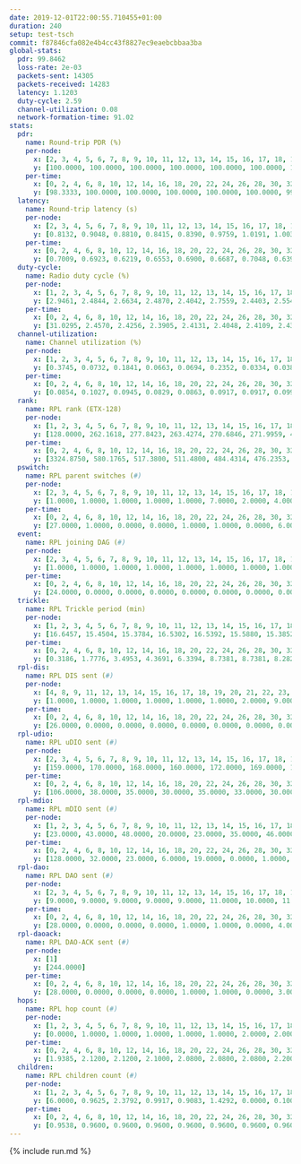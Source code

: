 ```yaml
---
date: 2019-12-01T22:00:55.710455+01:00
duration: 240
setup: test-tsch
commit: f87846cfa082e4b4cc43f8827ec9eaebcbbaa3ba
global-stats:
  pdr: 99.8462
  loss-rate: 2e-03
  packets-sent: 14305
  packets-received: 14283
  latency: 1.1203
  duty-cycle: 2.59
  channel-utilization: 0.08
  network-formation-time: 91.02
stats:
  pdr:
    name: Round-trip PDR (%)
    per-node:
      x: [2, 3, 4, 5, 6, 7, 8, 9, 10, 11, 12, 13, 14, 15, 16, 17, 18, 19, 20, 21, 22, 23, 24, 25]
      y: [100.0000, 100.0000, 100.0000, 100.0000, 100.0000, 100.0000, 100.0000, 99.6689, 99.8392, 100.0000, 99.6616, 100.0000, 100.0000, 98.1697, 100.0000, 99.6569, 100.0000, 100.0000, 100.0000, 100.0000, 99.8342, 99.8374, 100.0000, 99.6593]
    per-time:
      x: [0, 2, 4, 6, 8, 10, 12, 14, 16, 18, 20, 22, 24, 26, 28, 30, 32, 34, 36, 38, 40, 42, 44, 46, 48, 50, 52, 54, 56, 58, 60, 62, 64, 66, 68, 70, 72, 74, 76, 78, 80, 82, 84, 86, 88, 90, 92, 94, 96, 98, 100, 102, 104, 106, 108, 110, 112, 114, 116, 118, 120, 122, 124, 126, 128, 130, 132, 134, 136, 138, 140, 142, 144, 146, 148, 150, 152, 154, 156, 158, 160, 162, 164, 166, 168, 170, 172, 174, 176, 178, 180, 182, 184, 186, 188, 190, 192, 194, 196, 198, 200, 202, 204, 206, 208, 210, 212, 214, 216, 218, 220, 222, 224, 226, 228, 230, 232, 234, 236, 238]
      y: [98.3333, 100.0000, 100.0000, 100.0000, 100.0000, 100.0000, 99.1736, 100.0000, 100.0000, 100.0000, 100.0000, 99.1736, 100.0000, 100.0000, 100.0000, 100.0000, 100.0000, 99.1736, 100.0000, 98.3333, 96.6667, 95.8333, 100.0000, 100.0000, 100.0000, 100.0000, 100.0000, 100.0000, 99.1667, 100.0000, 100.0000, 100.0000, 99.1667, 100.0000, 100.0000, 100.0000, 100.0000, 100.0000, 100.0000, 100.0000, 100.0000, 100.0000, 100.0000, 100.0000, 100.0000, 100.0000, 100.0000, 99.1667, 100.0000, 100.0000, 100.0000, 100.0000, 100.0000, 100.0000, 99.1597, 100.0000, 100.0000, 100.0000, 100.0000, 100.0000, 100.0000, 100.0000, 100.0000, 100.0000, 100.0000, 99.1667, 100.0000, 100.0000, 100.0000, 100.0000, 100.0000, 100.0000, 100.0000, 100.0000, 100.0000, 100.0000, 100.0000, 100.0000, 100.0000, 100.0000, 100.0000, 100.0000, 100.0000, 100.0000, 100.0000, 100.0000, 100.0000, 100.0000, 100.0000, 100.0000, 100.0000, 100.0000, 100.0000, 100.0000, 100.0000, 100.0000, 100.0000, 100.0000, 100.0000, 100.0000, 100.0000, 100.0000, 100.0000, 100.0000, 100.0000, 100.0000, 100.0000, 100.0000, 100.0000, 100.0000, 100.0000, 100.0000, 100.0000, 100.0000, 100.0000, 100.0000, 100.0000, 100.0000, 99.1667, 100.0000]
  latency:
    name: Round-trip latency (s)
    per-node:
      x: [2, 3, 4, 5, 6, 7, 8, 9, 10, 11, 12, 13, 14, 15, 16, 17, 18, 19, 20, 21, 22, 23, 24, 25]
      y: [0.8132, 0.9048, 0.8810, 0.8415, 0.8390, 0.9759, 1.0191, 1.0031, 0.9376, 1.0461, 1.0050, 1.0753, 1.0385, 1.3251, 1.0212, 1.3029, 1.2539, 1.3059, 1.2262, 1.2825, 1.3494, 1.4509, 1.4613, 1.5273]
    per-time:
      x: [0, 2, 4, 6, 8, 10, 12, 14, 16, 18, 20, 22, 24, 26, 28, 30, 32, 34, 36, 38, 40, 42, 44, 46, 48, 50, 52, 54, 56, 58, 60, 62, 64, 66, 68, 70, 72, 74, 76, 78, 80, 82, 84, 86, 88, 90, 92, 94, 96, 98, 100, 102, 104, 106, 108, 110, 112, 114, 116, 118, 120, 122, 124, 126, 128, 130, 132, 134, 136, 138, 140, 142, 144, 146, 148, 150, 152, 154, 156, 158, 160, 162, 164, 166, 168, 170, 172, 174, 176, 178, 180, 182, 184, 186, 188, 190, 192, 194, 196, 198, 200, 202, 204, 206, 208, 210, 212, 214, 216, 218, 220, 222, 224, 226, 228, 230, 232, 234, 236, 238]
      y: [0.7009, 0.6923, 0.6219, 0.6553, 0.6900, 0.6687, 0.7048, 0.6392, 0.7631, 0.7348, 0.6837, 0.7511, 0.6673, 0.7037, 0.6826, 0.7187, 0.6832, 0.7178, 0.6879, 0.6846, 0.6767, 0.6580, 0.7261, 0.7100, 0.6889, 0.7138, 0.6573, 0.6457, 0.6746, 0.7591, 0.7339, 0.7067, 0.6581, 0.6395, 0.6015, 0.6608, 0.6976, 0.7491, 0.7375, 0.6424, 0.5970, 0.7504, 0.7246, 0.7356, 0.6922, 0.7658, 0.6881, 0.8884, 0.9804, 0.9903, 0.7582, 0.7616, 0.7140, 1.1170, 1.3160, 1.0558, 0.9172, 0.9279, 0.7378, 1.0901, 1.5048, 1.4704, 1.2508, 1.1026, 0.8570, 1.1957, 1.5116, 1.5796, 1.4891, 1.4564, 1.2302, 1.2582, 1.5658, 1.5805, 1.5595, 1.5255, 1.5106, 1.4898, 1.5030, 1.5253, 1.5329, 1.5228, 1.5519, 1.4941, 1.5948, 1.5911, 1.5248, 1.5627, 1.5156, 1.5386, 1.5384, 1.4862, 1.5301, 1.5436, 1.6026, 1.4954, 1.5405, 1.5068, 1.5275, 1.5713, 1.5815, 1.6150, 1.5518, 1.5641, 1.5422, 1.5516, 1.5282, 1.5748, 1.4877, 1.5579, 1.5775, 1.5464, 1.5746, 1.5191, 1.5378, 1.5106, 1.5385, 1.5513, 1.5424, 1.4562]
  duty-cycle:
    name: Radio duty cycle (%)
    per-node:
      x: [1, 2, 3, 4, 5, 6, 7, 8, 9, 10, 11, 12, 13, 14, 15, 16, 17, 18, 19, 20, 21, 22, 23, 24, 25]
      y: [2.9461, 2.4844, 2.6634, 2.4870, 2.4042, 2.7559, 2.4403, 2.5541, 2.4421, 2.5330, 2.4941, 2.6597, 2.7841, 2.6797, 2.4095, 2.7491, 2.5172, 2.6380, 2.7678, 2.6620, 2.6813, 2.7373, 2.6816, 2.8178, 2.7065]
    per-time:
      x: [0, 2, 4, 6, 8, 10, 12, 14, 16, 18, 20, 22, 24, 26, 28, 30, 32, 34, 36, 38, 40, 42, 44, 46, 48, 50, 52, 54, 56, 58, 60, 62, 64, 66, 68, 70, 72, 74, 76, 78, 80, 82, 84, 86, 88, 90, 92, 94, 96, 98, 100, 102, 104, 106, 108, 110, 112, 114, 116, 118, 120, 122, 124, 126, 128, 130, 132, 134, 136, 138, 140, 142, 144, 146, 148, 150, 152, 154, 156, 158, 160, 162, 164, 166, 168, 170, 172, 174, 176, 178, 180, 182, 184, 186, 188, 190, 192, 194, 196, 198, 200, 202, 204, 206, 208, 210, 212, 214, 216, 218, 220, 222, 224, 226, 228, 230, 232, 234, 236, 238]
      y: [31.0295, 2.4570, 2.4256, 2.3905, 2.4131, 2.4048, 2.4109, 2.4390, 2.4127, 2.4159, 2.4198, 2.3983, 2.4076, 2.4058, 2.4321, 2.4131, 2.4030, 2.4212, 2.3968, 2.4142, 2.4163, 2.3361, 2.4540, 2.4556, 2.4192, 2.3997, 2.4130, 2.3947, 2.4026, 2.4124, 2.4034, 2.4123, 2.3870, 2.3936, 2.4028, 2.3917, 2.3999, 2.3930, 2.4044, 2.4002, 2.3960, 2.3851, 2.3828, 2.3993, 2.3931, 2.3869, 2.4121, 2.4002, 2.3941, 2.4065, 2.3924, 2.3939, 2.3908, 2.3919, 2.3914, 2.3901, 2.4004, 2.4000, 2.4015, 2.3860, 2.3876, 2.3807, 2.3865, 2.3854, 2.3837, 2.3972, 2.3705, 2.3883, 2.3820, 2.3822, 2.3963, 2.3764, 2.3873, 2.4017, 2.3897, 2.3844, 2.3845, 2.3782, 2.3904, 2.3718, 2.3803, 2.3911, 2.3856, 2.3829, 2.3808, 2.3948, 2.3962, 2.3845, 2.3784, 2.3844, 2.3847, 2.3724, 2.3826, 2.3882, 2.3896, 2.3883, 2.3740, 2.3816, 2.3760, 2.3875, 2.3856, 2.3946, 2.3883, 2.3879, 2.3805, 2.3738, 2.3818, 2.3884, 2.3849, 2.3601, 2.4016, 2.3727, 2.3962, 2.3826, 2.3815, 2.3836, 2.3893, 2.3936, 2.3855, 2.3763]
  channel-utilization:
    name: Channel utilization (%)
    per-node:
      x: [1, 2, 3, 4, 5, 6, 7, 8, 9, 10, 11, 12, 13, 14, 15, 16, 17, 18, 19, 20, 21, 22, 23, 24, 25]
      y: [0.3745, 0.0732, 0.1841, 0.0663, 0.0694, 0.2352, 0.0334, 0.0388, 0.0335, 0.1354, 0.0320, 0.0453, 0.1771, 0.0355, 0.0620, 0.1450, 0.0439, 0.0672, 0.0353, 0.0644, 0.0462, 0.0576, 0.0322, 0.0305, 0.0331]
    per-time:
      x: [0, 2, 4, 6, 8, 10, 12, 14, 16, 18, 20, 22, 24, 26, 28, 30, 32, 34, 36, 38, 40, 42, 44, 46, 48, 50, 52, 54, 56, 58, 60, 62, 64, 66, 68, 70, 72, 74, 76, 78, 80, 82, 84, 86, 88, 90, 92, 94, 96, 98, 100, 102, 104, 106, 108, 110, 112, 114, 116, 118, 120, 122, 124, 126, 128, 130, 132, 134, 136, 138, 140, 142, 144, 146, 148, 150, 152, 154, 156, 158, 160, 162, 164, 166, 168, 170, 172, 174, 176, 178, 180, 182, 184, 186, 188, 190, 192, 194, 196, 198, 200, 202, 204, 206, 208, 210, 212, 214, 216, 218, 220, 222, 224, 226, 228, 230, 232, 234, 236, 238]
      y: [0.0854, 0.1027, 0.0945, 0.0829, 0.0863, 0.0917, 0.0917, 0.0998, 0.0897, 0.0927, 0.0950, 0.0867, 0.0901, 0.0904, 0.1024, 0.0926, 0.0904, 0.0929, 0.0895, 0.1592, 0.0490, 0.0259, 0.0981, 0.0995, 0.0921, 0.0895, 0.0912, 0.0870, 0.0905, 0.0927, 0.0852, 0.0932, 0.0856, 0.0881, 0.0910, 0.0876, 0.0884, 0.0848, 0.0868, 0.0858, 0.0845, 0.0809, 0.0811, 0.0878, 0.0855, 0.0798, 0.0935, 0.0875, 0.0867, 0.0913, 0.0832, 0.0866, 0.0824, 0.0822, 0.0853, 0.0839, 0.0869, 0.0885, 0.0907, 0.0809, 0.0836, 0.0808, 0.0830, 0.0802, 0.0802, 0.0831, 0.0784, 0.0815, 0.0805, 0.0792, 0.0828, 0.0814, 0.0793, 0.0841, 0.0845, 0.0782, 0.0824, 0.0805, 0.0830, 0.0748, 0.0771, 0.0798, 0.0797, 0.0819, 0.0796, 0.0854, 0.0822, 0.0808, 0.0780, 0.0777, 0.0801, 0.0770, 0.0767, 0.0826, 0.0823, 0.0822, 0.0765, 0.0784, 0.0781, 0.0812, 0.0810, 0.0869, 0.0833, 0.0834, 0.0814, 0.0762, 0.0803, 0.0795, 0.0810, 0.0684, 0.0891, 0.0748, 0.0855, 0.0811, 0.0809, 0.0801, 0.0817, 0.0845, 0.0785, 0.0798]
  rank:
    name: RPL rank (ETX-128)
    per-node:
      x: [1, 2, 3, 4, 5, 6, 7, 8, 9, 10, 11, 12, 13, 14, 15, 16, 17, 18, 19, 20, 21, 22, 23, 24, 25]
      y: [128.0000, 262.1618, 277.8423, 263.4274, 270.6846, 271.9959, 414.0567, 422.5331, 484.1352, 324.3651, 493.9630, 426.6296, 423.1529, 752.2757, 41105.6190, 435.4174, 483.4938, 577.3197, 587.1911, 578.4156, 849.0854, 589.5638, 711.0520, 706.1523, 723.0677]
    per-time:
      x: [0, 2, 4, 6, 8, 10, 12, 14, 16, 18, 20, 22, 24, 26, 28, 30, 32, 34, 36, 38, 40, 42, 44, 46, 48, 50, 52, 54, 56, 58, 60, 62, 64, 66, 68, 70, 72, 74, 76, 78, 80, 82, 84, 86, 88, 90, 92, 94, 96, 98, 100, 102, 104, 106, 108, 110, 112, 114, 116, 118, 120, 122, 124, 126, 128, 130, 132, 134, 136, 138, 140, 142, 144, 146, 148, 150, 152, 154, 156, 158, 160, 162, 164, 166, 168, 170, 172, 174, 176, 178, 180, 182, 184, 186, 188, 190, 192, 194, 196, 198, 200, 202, 204, 206, 208, 210, 212, 214, 216, 218, 220, 222, 224, 226, 228, 230, 232, 234, 236, 238]
      y: [3324.8750, 580.1765, 517.3800, 511.4800, 484.4314, 476.2353, 488.1200, 533.5179, 499.8600, 511.1400, 513.5800, 507.4200, 503.3922, 491.7451, 483.3000, 504.0600, 506.7800, 528.0185, 509.5200, 478.0853, 35966.8702, 60105.5322, 51144.1106, 482.0588, 485.2200, 486.0000, 480.0577, 477.2157, 480.2353, 482.3800, 484.8200, 485.7400, 485.3600, 483.6600, 484.7600, 487.2830, 458.7059, 453.3200, 457.0200, 455.2000, 451.9800, 450.7200, 454.8824, 467.5962, 460.6200, 461.7000, 474.5800, 467.7400, 463.7059, 468.6667, 478.3148, 460.8400, 458.5000, 461.1800, 466.2000, 474.3600, 466.6275, 465.6200, 464.8235, 455.5200, 464.4815, 440.5400, 441.3462, 438.1000, 436.4400, 433.4800, 433.0200, 436.7647, 434.1400, 438.1961, 430.4510, 428.9800, 430.5600, 430.3800, 429.3800, 427.5400, 429.3019, 426.4400, 427.9400, 429.7255, 427.2800, 424.7200, 424.2200, 420.8800, 420.4600, 422.7000, 424.0800, 421.0784, 425.1800, 425.7800, 421.9800, 425.8200, 423.1200, 423.9200, 422.0600, 431.9600, 429.6154, 425.6400, 435.4800, 431.9000, 432.4118, 431.3922, 440.8679, 427.1400, 429.5200, 424.7200, 423.7200, 417.9000, 420.8600, 417.9200, 418.5600, 418.2800, 421.6226, 417.2400, 428.6863, 434.1400, 434.6800, 424.5200, 423.6200, 432.9200]
  pswitch:
    name: RPL parent switches (#)
    per-node:
      x: [2, 3, 4, 5, 6, 7, 8, 9, 10, 11, 12, 13, 14, 15, 16, 17, 18, 19, 20, 21, 22, 23, 24, 25]
      y: [1.0000, 1.0000, 1.0000, 1.0000, 1.0000, 7.0000, 2.0000, 4.0000, 1.0000, 3.0000, 3.0000, 2.0000, 3.0000, 4.0000, 2.0000, 3.0000, 4.0000, 7.0000, 3.0000, 6.0000, 4.0000, 11.0000, 4.0000, 12.0000]
    per-time:
      x: [0, 2, 4, 6, 8, 10, 12, 14, 16, 18, 20, 22, 24, 26, 28, 30, 32, 34, 36, 38, 40, 42, 44, 46, 48, 50, 52, 54, 56, 58, 60, 62, 64, 66, 68, 70, 72, 74, 76, 78, 80, 82, 84, 86, 88, 90, 92, 94, 96, 98, 100, 102, 104, 106, 108, 110, 112, 114, 116, 118, 120, 122, 124, 126, 128, 130, 132, 134, 136, 138, 140, 142, 144, 146, 148, 150, 152, 154, 156, 158, 160, 162, 164, 166, 168, 170, 172, 174, 176, 178, 180, 182, 184, 186, 188, 190, 192, 194, 196, 198, 200, 202, 204, 206, 208, 210, 212, 214, 216, 218, 220, 222, 224, 226, 228, 230]
      y: [27.0000, 1.0000, 0.0000, 0.0000, 1.0000, 1.0000, 0.0000, 6.0000, 0.0000, 0.0000, 0.0000, 0.0000, 1.0000, 1.0000, 0.0000, 0.0000, 0.0000, 4.0000, 0.0000, 0.0000, 3.0000, 0.0000, 0.0000, 1.0000, 0.0000, 0.0000, 2.0000, 1.0000, 1.0000, 0.0000, 0.0000, 0.0000, 0.0000, 0.0000, 0.0000, 3.0000, 1.0000, 0.0000, 0.0000, 0.0000, 0.0000, 0.0000, 1.0000, 2.0000, 0.0000, 0.0000, 0.0000, 0.0000, 1.0000, 1.0000, 4.0000, 0.0000, 0.0000, 0.0000, 0.0000, 0.0000, 1.0000, 0.0000, 1.0000, 0.0000, 4.0000, 0.0000, 2.0000, 0.0000, 0.0000, 0.0000, 0.0000, 1.0000, 0.0000, 1.0000, 1.0000, 0.0000, 0.0000, 0.0000, 0.0000, 0.0000, 3.0000, 0.0000, 0.0000, 1.0000, 0.0000, 0.0000, 0.0000, 0.0000, 0.0000, 0.0000, 0.0000, 1.0000, 0.0000, 0.0000, 0.0000, 0.0000, 0.0000, 0.0000, 0.0000, 0.0000, 2.0000, 0.0000, 0.0000, 0.0000, 1.0000, 1.0000, 3.0000, 0.0000, 0.0000, 0.0000, 0.0000, 0.0000, 0.0000, 0.0000, 0.0000, 0.0000, 3.0000, 0.0000, 1.0000, 0.0000]
  event:
    name: RPL joining DAG (#)
    per-node:
      x: [2, 3, 4, 5, 6, 7, 8, 9, 10, 11, 12, 13, 14, 15, 16, 17, 18, 19, 20, 21, 22, 23, 24, 25]
      y: [1.0000, 1.0000, 1.0000, 1.0000, 1.0000, 1.0000, 1.0000, 1.0000, 1.0000, 1.0000, 1.0000, 1.0000, 1.0000, 2.0000, 1.0000, 1.0000, 1.0000, 1.0000, 1.0000, 1.0000, 1.0000, 1.0000, 1.0000, 1.0000]
    per-time:
      x: [0, 2, 4, 6, 8, 10, 12, 14, 16, 18, 20, 22, 24, 26, 28, 30, 32, 34, 36, 38, 40, 42, 44]
      y: [24.0000, 0.0000, 0.0000, 0.0000, 0.0000, 0.0000, 0.0000, 0.0000, 0.0000, 0.0000, 0.0000, 0.0000, 0.0000, 0.0000, 0.0000, 0.0000, 0.0000, 0.0000, 0.0000, 0.0000, 0.0000, 0.0000, 1.0000]
  trickle:
    name: RPL Trickle period (min)
    per-node:
      x: [1, 2, 3, 4, 5, 6, 7, 8, 9, 10, 11, 12, 13, 14, 15, 16, 17, 18, 19, 20, 21, 22, 23, 24, 25]
      y: [16.6457, 15.4504, 15.3784, 16.5302, 16.5392, 15.5880, 15.3852, 15.3769, 15.3348, 15.4368, 15.5519, 15.3788, 15.3713, 15.4968, 7.1452, 15.3391, 15.3181, 15.3214, 15.4566, 15.3777, 15.4033, 15.3957, 16.4550, 16.5829, 15.7666]
    per-time:
      x: [0, 2, 4, 6, 8, 10, 12, 14, 16, 18, 20, 22, 24, 26, 28, 30, 32, 34, 36, 38, 40, 42, 44, 46, 48, 50, 52, 54, 56, 58, 60, 62, 64, 66, 68, 70, 72, 74, 76, 78, 80, 82, 84, 86, 88, 90, 92, 94, 96, 98, 100, 102, 104, 106, 108, 110, 112, 114, 116, 118, 120, 122, 124, 126, 128, 130, 132, 134, 136, 138, 140, 142, 144, 146, 148, 150, 152, 154, 156, 158, 160, 162, 164, 166, 168, 170, 172, 174, 176, 178, 180, 182, 184, 186, 188, 190, 192, 194, 196, 198, 200, 202, 204, 206, 208, 210, 212, 214, 216, 218, 220, 222, 224, 226, 228, 230, 232, 234, 236, 238]
      y: [0.3186, 1.7776, 3.4953, 4.3691, 6.3394, 8.7381, 8.7381, 8.2822, 8.6289, 16.9083, 16.9520, 16.9520, 17.1336, 17.1336, 17.1267, 17.1267, 17.4763, 17.4763, 17.4763, 17.4763, 7.7416, 1.9105, 2.8439, 4.9607, 6.1167, 7.6459, 7.8979, 10.7085, 10.7942, 10.8353, 11.7091, 14.5053, 17.4763, 17.4763, 17.4763, 17.4763, 17.4763, 17.4763, 17.4763, 17.4763, 17.4763, 17.4763, 17.4763, 17.4763, 17.4763, 17.4763, 17.4763, 17.4763, 17.4763, 17.4763, 17.4763, 17.4763, 17.4763, 17.4763, 17.4763, 17.4763, 17.4763, 17.4763, 17.4763, 17.4763, 17.4763, 17.4763, 17.4763, 17.4763, 17.4763, 17.4763, 17.4763, 17.4763, 17.4763, 17.4763, 17.4763, 17.4763, 17.4763, 17.4763, 17.4763, 17.4763, 17.4763, 17.4763, 17.4763, 17.4763, 17.4763, 17.4763, 17.4763, 17.4763, 17.4763, 17.4763, 17.4763, 17.4763, 17.4763, 17.4763, 17.4763, 17.4763, 17.4763, 17.4763, 17.4763, 17.4763, 17.4763, 17.4763, 17.4763, 17.4763, 17.4763, 17.4763, 17.4763, 17.4763, 17.4763, 17.4763, 17.4763, 17.4763, 17.4763, 17.4763, 17.4763, 17.4763, 17.4763, 17.4763, 17.4763, 17.4763, 17.4763, 17.4763, 17.4763, 17.4763]
  rpl-dis:
    name: RPL DIS sent (#)
    per-node:
      x: [4, 8, 9, 11, 12, 13, 14, 15, 16, 17, 18, 19, 20, 21, 22, 23, 24, 25]
      y: [1.0000, 1.0000, 1.0000, 1.0000, 1.0000, 1.0000, 2.0000, 9.0000, 1.0000, 1.0000, 1.0000, 3.0000, 1.0000, 2.0000, 2.0000, 2.0000, 2.0000, 1.0000]
    per-time:
      x: [0, 2, 4, 6, 8, 10, 12, 14, 16, 18, 20, 22, 24, 26, 28, 30, 32, 34, 36, 38, 40, 42, 44, 46]
      y: [26.0000, 0.0000, 0.0000, 0.0000, 0.0000, 0.0000, 0.0000, 0.0000, 0.0000, 0.0000, 0.0000, 0.0000, 0.0000, 0.0000, 0.0000, 0.0000, 0.0000, 0.0000, 0.0000, 0.0000, 4.0000, 1.0000, 2.0000, 0.0000]
  rpl-udio:
    name: RPL uDIO sent (#)
    per-node:
      x: [2, 3, 4, 5, 6, 7, 8, 9, 10, 11, 12, 13, 14, 15, 16, 17, 18, 19, 20, 21, 22, 23, 24, 25]
      y: [159.0000, 170.0000, 168.0000, 160.0000, 172.0000, 169.0000, 160.0000, 168.0000, 164.0000, 160.0000, 164.0000, 159.0000, 164.0000, 189.0000, 171.0000, 164.0000, 169.0000, 170.0000, 166.0000, 167.0000, 167.0000, 167.0000, 163.0000, 169.0000]
    per-time:
      x: [0, 2, 4, 6, 8, 10, 12, 14, 16, 18, 20, 22, 24, 26, 28, 30, 32, 34, 36, 38, 40, 42, 44, 46, 48, 50, 52, 54, 56, 58, 60, 62, 64, 66, 68, 70, 72, 74, 76, 78, 80, 82, 84, 86, 88, 90, 92, 94, 96, 98, 100, 102, 104, 106, 108, 110, 112, 114, 116, 118, 120, 122, 124, 126, 128, 130, 132, 134, 136, 138, 140, 142, 144, 146, 148, 150, 152, 154, 156, 158, 160, 162, 164, 166, 168, 170, 172, 174, 176, 178, 180, 182, 184, 186, 188, 190, 192, 194, 196, 198, 200, 202, 204, 206, 208, 210, 212, 214, 216, 218, 220, 222, 224, 226, 228, 230, 232, 234, 236, 238, 240]
      y: [106.0000, 38.0000, 35.0000, 30.0000, 35.0000, 33.0000, 30.0000, 40.0000, 37.0000, 31.0000, 34.0000, 32.0000, 30.0000, 28.0000, 30.0000, 33.0000, 35.0000, 35.0000, 30.0000, 46.0000, 40.0000, 31.0000, 32.0000, 33.0000, 31.0000, 31.0000, 33.0000, 33.0000, 36.0000, 27.0000, 29.0000, 36.0000, 34.0000, 33.0000, 35.0000, 29.0000, 30.0000, 34.0000, 30.0000, 35.0000, 28.0000, 34.0000, 34.0000, 31.0000, 31.0000, 37.0000, 27.0000, 32.0000, 35.0000, 38.0000, 27.0000, 36.0000, 29.0000, 33.0000, 33.0000, 34.0000, 35.0000, 34.0000, 30.0000, 29.0000, 38.0000, 32.0000, 33.0000, 33.0000, 30.0000, 33.0000, 29.0000, 32.0000, 32.0000, 30.0000, 32.0000, 38.0000, 31.0000, 33.0000, 33.0000, 31.0000, 34.0000, 33.0000, 34.0000, 28.0000, 34.0000, 28.0000, 34.0000, 33.0000, 33.0000, 30.0000, 34.0000, 29.0000, 33.0000, 33.0000, 33.0000, 34.0000, 34.0000, 31.0000, 33.0000, 38.0000, 30.0000, 37.0000, 30.0000, 33.0000, 26.0000, 33.0000, 35.0000, 30.0000, 39.0000, 34.0000, 33.0000, 34.0000, 36.0000, 24.0000, 34.0000, 35.0000, 35.0000, 31.0000, 34.0000, 36.0000, 29.0000, 33.0000, 29.0000, 28.0000, 1.0000]
  rpl-mdio:
    name: RPL mDIO sent (#)
    per-node:
      x: [1, 2, 3, 4, 5, 6, 7, 8, 9, 10, 11, 12, 13, 14, 15, 16, 17, 18, 19, 20, 21, 22, 23, 24, 25]
      y: [23.0000, 43.0000, 48.0000, 20.0000, 23.0000, 35.0000, 46.0000, 38.0000, 48.0000, 40.0000, 38.0000, 46.0000, 48.0000, 41.0000, 34.0000, 45.0000, 48.0000, 47.0000, 48.0000, 46.0000, 49.0000, 47.0000, 20.0000, 20.0000, 29.0000]
    per-time:
      x: [0, 2, 4, 6, 8, 10, 12, 14, 16, 18, 20, 22, 24, 26, 28, 30, 32, 34, 36, 38, 40, 42, 44, 46, 48, 50, 52, 54, 56, 58, 60, 62, 64, 66, 68, 70, 72, 74, 76, 78, 80, 82, 84, 86, 88, 90, 92, 94, 96, 98, 100, 102, 104, 106, 108, 110, 112, 114, 116, 118, 120, 122, 124, 126, 128, 130, 132, 134, 136, 138, 140, 142, 144, 146, 148, 150, 152, 154, 156, 158, 160, 162, 164, 166, 168, 170, 172, 174, 176, 178, 180, 182, 184, 186, 188, 190, 192, 194, 196, 198, 200, 202, 204, 206, 208, 210, 212, 214, 216, 218, 220, 222, 224, 226, 228, 230, 232, 234, 236]
      y: [128.0000, 32.0000, 23.0000, 6.0000, 19.0000, 0.0000, 1.0000, 15.0000, 10.0000, 5.0000, 0.0000, 1.0000, 0.0000, 3.0000, 6.0000, 7.0000, 3.0000, 6.0000, 0.0000, 1.0000, 72.0000, 155.0000, 81.0000, 79.0000, 16.0000, 11.0000, 14.0000, 4.0000, 1.0000, 4.0000, 13.0000, 4.0000, 2.0000, 1.0000, 0.0000, 0.0000, 4.0000, 6.0000, 6.0000, 3.0000, 3.0000, 0.0000, 2.0000, 2.0000, 1.0000, 3.0000, 2.0000, 5.0000, 6.0000, 2.0000, 1.0000, 3.0000, 3.0000, 4.0000, 3.0000, 2.0000, 5.0000, 5.0000, 2.0000, 0.0000, 2.0000, 1.0000, 4.0000, 0.0000, 7.0000, 8.0000, 0.0000, 1.0000, 1.0000, 3.0000, 0.0000, 3.0000, 6.0000, 5.0000, 5.0000, 1.0000, 2.0000, 3.0000, 0.0000, 0.0000, 4.0000, 7.0000, 4.0000, 4.0000, 2.0000, 1.0000, 1.0000, 3.0000, 3.0000, 5.0000, 5.0000, 2.0000, 4.0000, 1.0000, 2.0000, 2.0000, 0.0000, 3.0000, 4.0000, 7.0000, 4.0000, 3.0000, 4.0000, 0.0000, 0.0000, 1.0000, 2.0000, 10.0000, 2.0000, 4.0000, 3.0000, 0.0000, 1.0000, 3.0000, 2.0000, 5.0000, 4.0000, 4.0000, 6.0000]
  rpl-dao:
    name: RPL DAO sent (#)
    per-node:
      x: [2, 3, 4, 5, 6, 7, 8, 9, 10, 11, 12, 13, 14, 15, 16, 17, 18, 19, 20, 21, 22, 23, 24, 25]
      y: [9.0000, 9.0000, 9.0000, 9.0000, 9.0000, 11.0000, 10.0000, 11.0000, 10.0000, 10.0000, 10.0000, 9.0000, 11.0000, 11.0000, 9.0000, 10.0000, 11.0000, 12.0000, 10.0000, 11.0000, 10.0000, 13.0000, 11.0000, 12.0000]
    per-time:
      x: [0, 2, 4, 6, 8, 10, 12, 14, 16, 18, 20, 22, 24, 26, 28, 30, 32, 34, 36, 38, 40, 42, 44, 46, 48, 50, 52, 54, 56, 58, 60, 62, 64, 66, 68, 70, 72, 74, 76, 78, 80, 82, 84, 86, 88, 90, 92, 94, 96, 98, 100, 102, 104, 106, 108, 110, 112, 114, 116, 118, 120, 122, 124, 126, 128, 130, 132, 134, 136, 138, 140, 142, 144, 146, 148, 150, 152, 154, 156, 158, 160, 162, 164, 166, 168, 170, 172, 174, 176, 178, 180, 182, 184, 186, 188, 190, 192, 194, 196, 198, 200, 202, 204, 206, 208, 210, 212, 214, 216, 218, 220, 222, 224, 226, 228, 230, 232, 234, 236, 238]
      y: [28.0000, 0.0000, 0.0000, 0.0000, 1.0000, 1.0000, 0.0000, 4.0000, 0.0000, 0.0000, 0.0000, 0.0000, 1.0000, 1.0000, 17.0000, 1.0000, 0.0000, 4.0000, 0.0000, 2.0000, 3.0000, 0.0000, 1.0000, 0.0000, 0.0000, 0.0000, 2.0000, 2.0000, 10.0000, 5.0000, 0.0000, 4.0000, 0.0000, 0.0000, 1.0000, 3.0000, 1.0000, 0.0000, 0.0000, 0.0000, 2.0000, 2.0000, 5.0000, 11.0000, 0.0000, 1.0000, 0.0000, 0.0000, 2.0000, 1.0000, 4.0000, 0.0000, 0.0000, 0.0000, 1.0000, 2.0000, 4.0000, 9.0000, 1.0000, 1.0000, 3.0000, 0.0000, 3.0000, 1.0000, 2.0000, 0.0000, 0.0000, 1.0000, 1.0000, 2.0000, 3.0000, 8.0000, 2.0000, 1.0000, 1.0000, 0.0000, 3.0000, 1.0000, 2.0000, 2.0000, 0.0000, 0.0000, 2.0000, 1.0000, 2.0000, 7.0000, 1.0000, 3.0000, 1.0000, 0.0000, 1.0000, 2.0000, 2.0000, 2.0000, 0.0000, 0.0000, 3.0000, 2.0000, 2.0000, 3.0000, 5.0000, 3.0000, 4.0000, 0.0000, 1.0000, 0.0000, 1.0000, 1.0000, 0.0000, 0.0000, 2.0000, 1.0000, 4.0000, 4.0000, 7.0000, 2.0000, 2.0000, 1.0000, 0.0000, 1.0000]
  rpl-daoack:
    name: RPL DAO-ACK sent (#)
    per-node:
      x: [1]
      y: [244.0000]
    per-time:
      x: [0, 2, 4, 6, 8, 10, 12, 14, 16, 18, 20, 22, 24, 26, 28, 30, 32, 34, 36, 38, 40, 42, 44, 46, 48, 50, 52, 54, 56, 58, 60, 62, 64, 66, 68, 70, 72, 74, 76, 78, 80, 82, 84, 86, 88, 90, 92, 94, 96, 98, 100, 102, 104, 106, 108, 110, 112, 114, 116, 118, 120, 122, 124, 126, 128, 130, 132, 134, 136, 138, 140, 142, 144, 146, 148, 150, 152, 154, 156, 158, 160, 162, 164, 166, 168, 170, 172, 174, 176, 178, 180, 182, 184, 186, 188, 190, 192, 194, 196, 198, 200, 202, 204, 206, 208, 210, 212, 214, 216, 218, 220, 222, 224, 226, 228, 230, 232, 234, 236, 238]
      y: [28.0000, 0.0000, 0.0000, 0.0000, 1.0000, 1.0000, 0.0000, 3.0000, 0.0000, 0.0000, 0.0000, 0.0000, 1.0000, 1.0000, 16.0000, 1.0000, 0.0000, 4.0000, 0.0000, 2.0000, 3.0000, 0.0000, 1.0000, 0.0000, 0.0000, 0.0000, 2.0000, 2.0000, 10.0000, 5.0000, 0.0000, 4.0000, 0.0000, 0.0000, 1.0000, 3.0000, 1.0000, 0.0000, 0.0000, 0.0000, 2.0000, 2.0000, 5.0000, 11.0000, 0.0000, 1.0000, 0.0000, 0.0000, 2.0000, 1.0000, 4.0000, 0.0000, 0.0000, 0.0000, 1.0000, 2.0000, 4.0000, 9.0000, 1.0000, 1.0000, 3.0000, 0.0000, 3.0000, 1.0000, 2.0000, 0.0000, 0.0000, 1.0000, 1.0000, 2.0000, 3.0000, 8.0000, 2.0000, 1.0000, 1.0000, 0.0000, 3.0000, 1.0000, 2.0000, 2.0000, 0.0000, 0.0000, 2.0000, 1.0000, 2.0000, 7.0000, 1.0000, 2.0000, 2.0000, 0.0000, 1.0000, 2.0000, 2.0000, 2.0000, 0.0000, 0.0000, 3.0000, 2.0000, 2.0000, 3.0000, 5.0000, 3.0000, 4.0000, 0.0000, 1.0000, 0.0000, 1.0000, 1.0000, 0.0000, 0.0000, 2.0000, 1.0000, 4.0000, 4.0000, 6.0000, 2.0000, 2.0000, 1.0000, 0.0000, 1.0000]
  hops:
    name: RPL hop count (#)
    per-node:
      x: [1, 2, 3, 4, 5, 6, 7, 8, 9, 10, 11, 12, 13, 14, 15, 16, 17, 18, 19, 20, 21, 22, 23, 24, 25]
      y: [0.0000, 1.0000, 1.0000, 1.0000, 1.0000, 1.0000, 2.0000, 2.0000, 2.0500, 1.0000, 2.0500, 2.0000, 2.0000, 2.1130, 2.1548, 2.0000, 2.0958, 2.9375, 3.0000, 3.0000, 3.0000, 3.0251, 3.9414, 4.0000, 3.9414]
    per-time:
      x: [0, 2, 4, 6, 8, 10, 12, 14, 16, 18, 20, 22, 24, 26, 28, 30, 32, 34, 36, 38, 40, 42, 44, 46, 48, 50, 52, 54, 56, 58, 60, 62, 64, 66, 68, 70, 72, 74, 76, 78, 80, 82, 84, 86, 88, 90, 92, 94, 96, 98, 100, 102, 104, 106, 108, 110, 112, 114, 116, 118, 120, 122, 124, 126, 128, 130, 132, 134, 136, 138, 140, 142, 144, 146, 148, 150, 152, 154, 156, 158, 160, 162, 164, 166, 168, 170, 172, 174, 176, 178, 180, 182, 184, 186, 188, 190, 192, 194, 196, 198, 200, 202, 204, 206, 208, 210, 212, 214, 216, 218, 220, 222, 224, 226, 228, 230, 232, 234, 236, 238]
      y: [1.9385, 2.1200, 2.1200, 2.1000, 2.0800, 2.0800, 2.0800, 2.2000, 2.2000, 2.2000, 2.2000, 2.2000, 2.1600, 2.1200, 2.1200, 2.1200, 2.1200, 2.1200, 2.1200, 2.1600, 2.2000, 2.2000, 2.2200, 2.2400, 2.2400, 2.2000, 2.1600, 2.1600, 2.1200, 2.1200, 2.1200, 2.1200, 2.1200, 2.1200, 2.1200, 2.1200, 2.1200, 2.1200, 2.1200, 2.1200, 2.1200, 2.1200, 2.1200, 2.1200, 2.1200, 2.1200, 2.1200, 2.1200, 2.1200, 2.1200, 2.1200, 2.1200, 2.1200, 2.1200, 2.1200, 2.1200, 2.1200, 2.1200, 2.1200, 2.1200, 2.1200, 2.1200, 2.1600, 2.1600, 2.1600, 2.1600, 2.1600, 2.1600, 2.1600, 2.1600, 2.1600, 2.1600, 2.1600, 2.1600, 2.1600, 2.1400, 2.1200, 2.1200, 2.1200, 2.1200, 2.1200, 2.1200, 2.1200, 2.1200, 2.1200, 2.1200, 2.1200, 2.1200, 2.1200, 2.1200, 2.1200, 2.1200, 2.1200, 2.1200, 2.1200, 2.1200, 2.1200, 2.1200, 2.1200, 2.1200, 2.1200, 2.1200, 2.1200, 2.1200, 2.1200, 2.1200, 2.1200, 2.1200, 2.1200, 2.1200, 2.1200, 2.1200, 2.1200, 2.1200, 2.1200, 2.1200, 2.1200, 2.1200, 2.1200, 2.1200]
  children:
    name: RPL children count (#)
    per-node:
      x: [1, 2, 3, 4, 5, 6, 7, 8, 9, 10, 11, 12, 13, 14, 15, 16, 17, 18, 19, 20, 21, 22, 23, 24, 25]
      y: [6.0000, 0.9625, 2.3792, 0.9917, 0.9083, 1.4292, 0.0000, 0.1000, 0.0000, 2.9167, 0.0000, 0.2929, 2.4583, 0.1046, 0.0000, 2.2083, 0.2250, 0.9083, 0.0000, 0.9665, 0.3808, 0.7364, 0.0000, 0.0000, 0.0000]
    per-time:
      x: [0, 2, 4, 6, 8, 10, 12, 14, 16, 18, 20, 22, 24, 26, 28, 30, 32, 34, 36, 38, 40, 42, 44, 46, 48, 50, 52, 54, 56, 58, 60, 62, 64, 66, 68, 70, 72, 74, 76, 78, 80, 82, 84, 86, 88, 90, 92, 94, 96, 98, 100, 102, 104, 106, 108, 110, 112, 114, 116, 118, 120, 122, 124, 126, 128, 130, 132, 134, 136, 138, 140, 142, 144, 146, 148, 150, 152, 154, 156, 158, 160, 162, 164, 166, 168, 170, 172, 174, 176, 178, 180, 182, 184, 186, 188, 190, 192, 194, 196, 198, 200, 202, 204, 206, 208, 210, 212, 214, 216, 218, 220, 222, 224, 226, 228, 230, 232, 234, 236, 238]
      y: [0.9538, 0.9600, 0.9600, 0.9600, 0.9600, 0.9600, 0.9600, 0.9600, 0.9600, 0.9600, 0.9600, 0.9600, 0.9600, 0.9600, 0.9600, 0.9600, 0.9600, 0.9600, 0.9600, 0.9600, 0.9600, 0.9600, 0.9600, 0.9600, 0.9600, 0.9600, 0.9600, 0.9600, 0.9600, 0.9600, 0.9600, 0.9600, 0.9600, 0.9600, 0.9600, 0.9600, 0.9600, 0.9600, 0.9600, 0.9600, 0.9600, 0.9600, 0.9600, 0.9600, 0.9600, 0.9600, 0.9600, 0.9600, 0.9600, 0.9600, 0.9600, 0.9600, 0.9600, 0.9600, 0.9600, 0.9600, 0.9600, 0.9600, 0.9600, 0.9600, 0.9600, 0.9600, 0.9600, 0.9600, 0.9600, 0.9600, 0.9600, 0.9600, 0.9600, 0.9600, 0.9600, 0.9600, 0.9600, 0.9600, 0.9600, 0.9600, 0.9600, 0.9600, 0.9600, 0.9600, 0.9600, 0.9600, 0.9600, 0.9600, 0.9600, 0.9600, 0.9600, 0.9600, 0.9600, 0.9600, 0.9600, 0.9600, 0.9600, 0.9600, 0.9600, 0.9600, 0.9600, 0.9600, 0.9600, 0.9600, 0.9600, 0.9600, 0.9600, 0.9600, 0.9600, 0.9600, 0.9600, 0.9600, 0.9600, 0.9600, 0.9600, 0.9600, 0.9600, 0.9600, 0.9600, 0.9600, 0.9600, 0.9600, 0.9600, 0.9600]
---
```


{% include run.md %}
